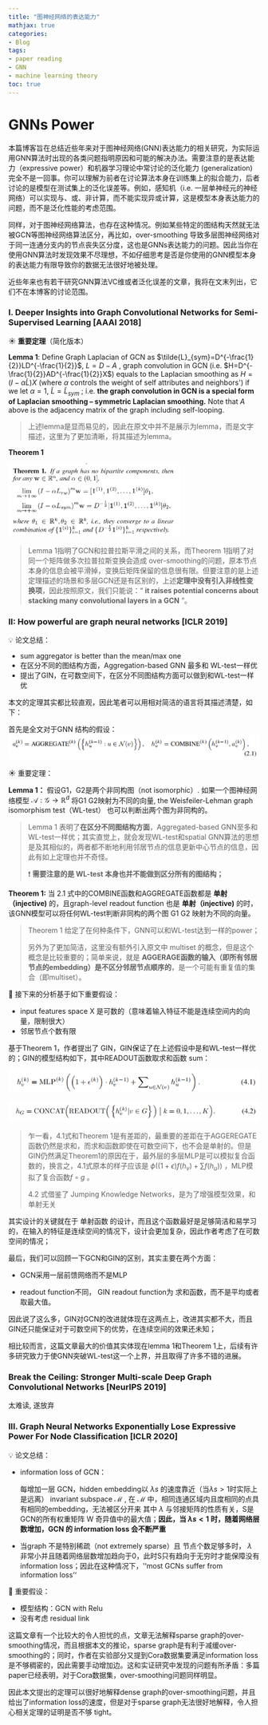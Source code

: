 ```yaml
---
title: "图神经网络的表达能力"
mathjax: true
categories:
- Blog
tags:
- paper reading
- GNN
- machine learning theory
toc: true
---
```


# GNNs Power

本篇博客旨在总结近些年来对于图神经网络(GNN)表达能力的相关研究，为实际运用GNN算法时出现的各类问题指明原因和可能的解决办法。需要注意的是表达能力（expressive power）和机器学习理论中常讨论的泛化能力 (generalization) 完全不是一回事。你可以理解为前者在讨论算法本身在训练集上的拟合能力，后者讨论的是模型在测试集上的泛化误差等。例如，感知机（i.e. 一层单神经元的神经网络）可以实现与、或、非计算，而不能实现异或计算，这是模型本身表达能力的问题，而不是泛化性能的考虑范围。

同样，对于图神经网络算法，也存在这种情况。例如某些特定的图结构天然就无法被GCN等图神经网络算法区分，再比如，over-smoothing 导致多层图神经网络对于同一连通分支内的节点丧失区分度，这也是GNNs表达能力的问题。因此当你在使用GNN算法时发现效果不尽理想，不如仔细思考是否是你使用的GNN模型本身的表达能力有限导致你的数据无法很好地被处理。

近些年来也有若干研究GNN算法VC维或者泛化误差的文章，我将在文末列出，它们不在本博客的讨论范围。

### I. Deeper Insights into Graph Convolutional Networks for Semi-Supervised Learning [AAAI 2018]

:sunny: **重要定理**（简化版本）

**Lemma 1**:  Define Graph Laplacian of GCN as $\tilde{L}_{sym}=D^{-\frac{1}{2}}LD^{-\frac{1}{2}}$, $L=D-A$  , graph convolution in GCN  (i.e. $H=D^{-\frac{1}{2}}AD^{-\frac{1}{2}}X$) equals to the Laplacian smoothing as $H=(I-\alpha \tilde{L})X$ (where $\alpha$ controls the weight of self attributes and neighbors') if we let $\alpha=1$, $\tilde{L}=\tilde{L}_{sym}$ ; i.e. **the graph convolution in GCN is a special form of Laplacian smoothing – symmetric Laplacian smoothing.** Note that $A$ above is the adjacency matrix of the graph including self-looping. 

> 上述lemma是显而易见的，因此在原文中并不是展示为lemma，而是文字描述，这里为了更加清晰，将其描述为lemma。

**Theorem 1**

<img title="" src="..\assets\images\gnnpower-1.png" alt="image-20230303210418180" style="zoom:75%;" data-align="left" width="460">

> Lemma 1指明了GCN和拉普拉斯平滑之间的关系，而Theorem 1指明了对同一个矩阵做多次拉普拉斯变换会造成 over-smoothing的问题，原本节点本身的信息会被平滑掉，变换后矩阵保留的信息很有限。但要注意的是上述定理描述的场景和多层GCN还是有区别的，上述**定理中没有引入非线性变换项**，因此按照原文，我们只能说：“ **it raises potential concerns about stacking many convolutional layers in a GCN** ”。

### II: How powerful are graph neural networks [ICLR 2019]

 :bulb: 论文总结：

- sum aggregator is better than the mean/max one
- 在区分不同的图结构方面，Aggregation-based GNN 最多和 WL-test一样优
- 提出了GIN，在可数空间下，在区分不同图结构方面可以做到和WL-test一样优

本文的定理其实都比较直观，因此笔者可以用相对简洁的语言将其描述清楚，如下：

首先是全文对于GNN 结构的假设：![](assets/2023-03-04-21-22-25-image.png)

:sunny: 重要定理：

**Lemma 1：** 假设G1，G2是两个非同构图（not isomorphic）. 如果一个图神经网络模型 $\mathcal{A}:\mathcal{G}\rightarrow \mathbb{R}^d$ 将G1 G2映射为不同的向量, the Weisfeiler-Lehman graph isomorphism test（WL-test） 也可以判断出两个图为非同构的。

> Lemma 1 表明了**在区分不同图结构方面**，Aggregated-based GNN至多和WL-test一样优；其实直觉上，就会发现WL-test和spatial GNN算法的思想是及其相似的，两者都不断地利用邻居节点的信息更新中心节点的信息，因此有如上定理也并不奇怪。
> 
> :exclamation: **需要注意的是 WL-test 本身也并不能做到区分所有的图结构；**

**Theorem 1:**   当 2.1 式中的COMBINE函数和AGGREGATE函数都是 **单射（injective)** 的，且graph-level readout function 也是  **单射（injective)** 的时，该GNN模型可以将任何WL-test判断非同构的两个图 G1 G2 映射为不同的向量。

> Theorem 1 给定了在何种条件下，GNN可以和WL-test达到一样的power；
> 
> 另外为了更加简洁，这里没有额外引入原文中 multiset 的概念，但是这个概念是比较重要的；简单来说，就是 **AGGERAGE函数的输入（即所有邻居节点的embedding）是不区分邻居节点顺序的**，是一个可能有重复值的集合（即multiset）。

:star2: 接下来的分析基于如下​重要假设：

- input features space X 是可数的（意味着输入特征不能是连续空间内的向量，限制很大）
- 邻居节点个数有限

基于Theorem 1，作者提出了 GIN，GIN保证了在上述假设中是和WL-test一样优的；GIN的模型结构如下，其中READOUT函数取求和函数 sum：

![](assets/2023-03-04-21-59-36-image.png)

![](assets/2023-03-04-21-59-47-image.png)

> 乍一看，4.1式和Theorem 1是有差距的，最重要的差距在于AGGEREGATE函数仍然是求和，而求和函数即使在可数空间下，也不会是单射的。但是GIN仍然满足Theorem1的原因在于，最外层的多层MLP是可以模拟复合函数的，换言之，4.1式原本的样子应该是 $\phi((1+\epsilon)f(h_v)+\sum f(h_u))$ ，MLP模拟了复合函数$f\circ g$ 。
> 
> 4.2 式借鉴了 Jumping Knowledge Networks，是为了增强模型效果，和单射无关

其实设计的关键就在于 单射函数 的设计，而且这个函数最好是足够简洁和易学习的，在输入的特征是连续空间的情况下，设计会更加复杂，因此作者考虑了在可数空间的情况；

最后，我们可以回顾一下GCN和GIN的区别，其实主要在两个方面：

- GCN采用一层前馈网络而不是MLP

- readout function不同， GIN readout function为 求和函数，而不是平均或者取最大值。

因此说了这么多，GIN对GCN的改进就体现在这两点上，改进其实都不大，而且GIN还只能保证对于可数空间下的优势，在连续空间的效果还未知；

相比较而言，这篇文章最大的价值其实体现在lemma 1和Theorem 1上，后续有许多研究致力于使GNN突破WL-test这一个上界，并且取得了许多不错的进展。

### Break the Ceiling: Stronger Multi-scale Deep Graph Convolutional Networks [NeurIPS 2019]

太难读, 遂放弃

### III. Graph Neural Networks Exponentially Lose Expressive Power For Node Classification [ICLR 2020]

 :bulb: 论文总结：

- information loss of GCN：
  
  每增加一层 GCN，hidden embedding以 $\lambda s$ 的速度靠近（当$\lambda s>1$时实际上是远离） invariant subspace $\mathcal{M}$ , 在 $\mathcal{M}$ 中，相同连通区域内且度相同的点具有相同的embedding，无法被区分开来
  其中 $\lambda$ 与邻接矩阵的性质有关，S是 GCN的所有权重矩阵 W 奇异值中的最大值；**因此，当  $\lambda s<1$ 时，随着网络层数增加，GCN 的 information loss 会不断严重** 

- 当graph 不是特别稀疏（not extremely sparse）且 节点个数足够多时， $\lambda$ 非常小并且随着网络层数增加趋向于0，此时S只有趋向于无穷时才能保障没有information loss；因此在这种情况下，'‘most GCNs suffer from information loss’‘

:star2: 重要假设：

- 模型结构：GCN with Relu 
- 没有考虑 residual link

这篇文章有一个比较大的令人担忧的点，文章无法解释sparse graph的over-smoothing情况，而且根据本文的推论，sparse graph是有利于减缓over-smoothing的；同时，作者在实验部分又提到Cora数据集要满足information loss是不够稠密的，因此需要手动增加边。这和实证研究中发现的问题有所矛盾：多篇paper已经表明，对于Cora数据集，over-smoothing问题同样明显。

因此本文提出的定理可以很好地解释dense graph的over-smoothing问题，并且给出了information loss的速度，但是对于sparse graph无法很好地解释，令人担心相关定理的证明是否不够 tight。